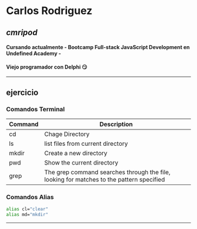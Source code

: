 # Carlos Rodriguez
## _cmripod_

#### Cursando actualmente - Bootcamp Full-stack JavaScript Development en **Undefined Academy** -

#### Viejo programador con Delphi 😏

---
## ejercicio

### Comandos Terminal

| Command | Description                                                                              |
| ------- | ---------------------------------------------------------------------------------------- |
| cd      | Chage Directory                                                                          |
| ls      | list files from current directory                                                        |
| mkdir   | Create a new directory                                                                   |
| pwd     | Show the current directory                                                               |
| grep    | The grep command searches through the file, looking for matches to the pattern specified |

### Comandos Alias

```bash
alias cl="clear" 
alias md="mkdir" 
```
---

